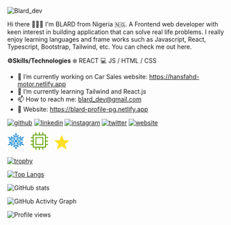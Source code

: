 
 ![Blard_dev](https://pbs.twimg.com/profile_banners/1464330315930157057/1662083447/1500x500) 
<!--  <img src='https:https://pbs.twimg.com/profile_banners/1464330315930157057/1662083447/1500x500' alt=""> -->
 Hi there 👨🏾‍💻
I'm BLARD from Nigeria 🇳🇬. A Frontend web developer with keen interest in building application that can solve real life problems. I really enjoy learning languages and frame works such as Javascript, React, Typescript, Bootstrap, Tailwind, etc. You can check me out here. 

**⚙️Skills/Technologies**
❄️ REACT 
💻 JS / HTML / CSS

- 🔭 I’m currently working on Car Sales website: https://hansfahd-motor.netlify.app 
- 🌱 I’m currently learning Tailwind and React.js 
- 📫 How to reach me: blard_dev@gmail.com
- 🔗 Website: https://blard-profile-pg.netlify.app


[<img src='https://cdn.jsdelivr.net/npm/simple-icons@3.0.1/icons/github.svg' alt='github' height='40'>](https://github.com/Blard-omu)  [<img src='https://cdn.jsdelivr.net/npm/simple-icons@3.0.1/icons/linkedin.svg' alt='linkedin' height='40'>](https://www.linkedin.com/in/peteromu/)  [<img src='https://cdn.jsdelivr.net/npm/simple-icons@3.0.1/icons/instagram.svg' alt='instagram' height='40'>](https://www.instagram.com/peteromu/)  [<img src='https://cdn.jsdelivr.net/npm/simple-icons@3.0.1/icons/twitter.svg' alt='twitter' height='40'>](https://twitter.com/@omu1peter)
[<img src='https://cdn.jsdelivr.net/npm/simple-icons@3.0.1/icons/icloud.svg' alt='website' height='40'>](https://blard-profile-pg.netlify.app/) 

<a href='https://archiveprogram.github.com/'><img src='https://raw.githubusercontent.com/acervenky/animated-github-badges/master/assets/acbadge.gif' width='40' height='40'></a> <a href='https://docs.github.com/en/developers'><img src='https://raw.githubusercontent.com/acervenky/animated-github-badges/master/assets/devbadge.gif' width='40' height='40'></a> <a href='https://stars.github.com/'><img src='https://raw.githubusercontent.com/acervenky/animated-github-badges/master/assets/starbadge.gif' width='35' height='35'></a> 

[![trophy](https://github-profile-trophy.vercel.app/?username=Blard-omu)](https://github.com/ryo-ma/github-profile-trophy)

[![Top Langs](https://github-readme-stats.vercel.app/api/top-langs/?username=Blard-omu)](https://github.com/anuraghazra/github-readme-stats)

![GitHub stats](https://github-readme-stats.vercel.app/api?username=Blard-omu&show_icons=true&count_private=true)  

![GitHub Activity Graph](https://activity-graph.herokuapp.com/graph?username=Blard-omu)  

![Profile views](https://gpvc.arturio.dev/Blard-omu)  
